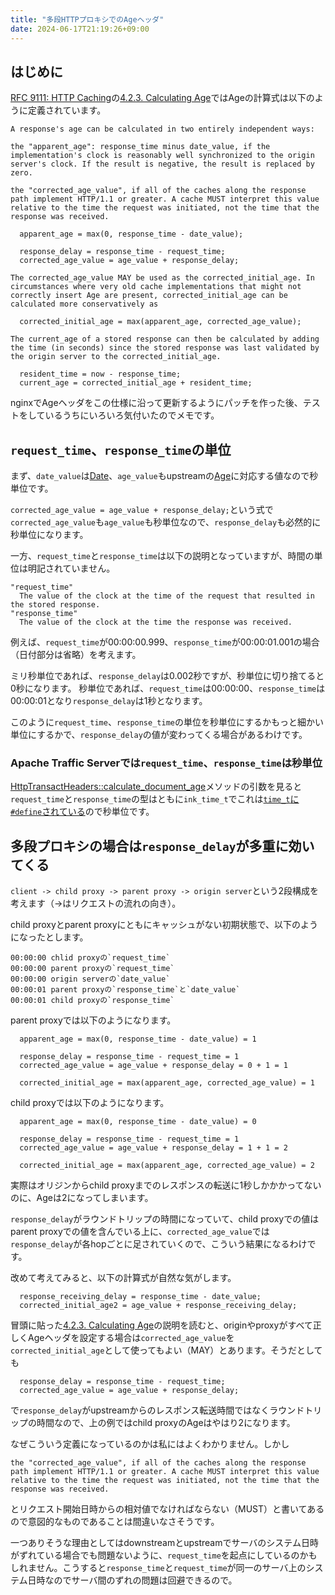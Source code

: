 ```yaml
---
title: "多段HTTPプロキシでのAgeヘッダ"
date: 2024-06-17T21:19:26+09:00
---
```


## はじめに

[RFC 9111: HTTP Caching](https://www.rfc-editor.org/rfc/rfc9111)の[4.2.3. Calculating Age](https://www.rfc-editor.org/rfc/rfc9111#name-calculating-age)ではAgeの計算式は以下のように定義されています。

```
A response's age can be calculated in two entirely independent ways:

the "apparent_age": response_time minus date_value, if the implementation's clock is reasonably well synchronized to the origin server's clock. If the result is negative, the result is replaced by zero.

the "corrected_age_value", if all of the caches along the response path implement HTTP/1.1 or greater. A cache MUST interpret this value relative to the time the request was initiated, not the time that the response was received.

  apparent_age = max(0, response_time - date_value);

  response_delay = response_time - request_time;
  corrected_age_value = age_value + response_delay;

The corrected_age_value MAY be used as the corrected_initial_age. In circumstances where very old cache implementations that might not correctly insert Age are present, corrected_initial_age can be calculated more conservatively as

  corrected_initial_age = max(apparent_age, corrected_age_value);

The current_age of a stored response can then be calculated by adding the time (in seconds) since the stored response was last validated by the origin server to the corrected_initial_age.

  resident_time = now - response_time;
  current_age = corrected_initial_age + resident_time;
```

nginxでAgeヘッダをこの仕様に沿って更新するようにパッチを作った後、テストをしているうちにいろいろ気付いたのでメモです。

## `request_time`、`response_time`の単位

まず、`date_value`は[Date](https://www.rfc-editor.org/rfc/rfc9110.html#name-date)、`age_value`もupstreamの[Age](https://www.rfc-editor.org/rfc/rfc9111#name-age)に対応する値なので秒単位です。

`corrected_age_value = age_value + response_delay;`という式で`corrected_age_value`も`age_value`も秒単位なので、`response_delay`も必然的に秒単位になります。

一方、`request_time`と`response_time`は以下の説明となっていますが、時間の単位は明記されていません。
```
"request_time"
  The value of the clock at the time of the request that resulted in the stored response.
"response_time"
  The value of the clock at the time the response was received.
```

例えば、`request_time`が00:00:00.999、`response_time`が00:00:01.001の場合（日付部分は省略）を考えます。

ミリ秒単位であれば、`response_delay`は0.002秒ですが、秒単位に切り捨てると0秒になります。
秒単位であれば、`request_time`は00:00:00、`response_time`は00:00:01となり`response_delay`は1秒となります。

このように`request_time`、`response_time`の単位を秒単位にするかもっと細かい単位にするかで、`response_delay`の値が変わってくる場合があるわけです。

### Apache Traffic Serverでは`request_time`、`response_time`は秒単位

[HttpTransactHeaders::calculate_document_age](https://github.com/apache/trafficserver/blob/9.2.4/proxy/http/HttpTransactHeaders.cc#L355-L421)メソッドの引数を見ると`request_time`と`response_time`の型はともに`ink_time_t`でこれは[`time_t`に`#define`されている](https://github.com/apache/trafficserver/blob/9.2.4/proxy/http/HttpTransactHeaders.h#L26)ので秒単位です。

## 多段プロキシの場合は`response_delay`が多重に効いてくる

`client -> child proxy -> parent proxy -> origin server`という2段構成を考えます（->はリクエストの流れの向き）。

child proxyとparent proxyにともにキャッシュがない初期状態で、以下のようになったとします。

```
00:00:00 chlid proxyの`request_time`
00:00:00 parent proxyの`request_time`
00:00:00 origin serverの`date_value`
00:00:01 parent proxyの`response_time`と`date_value`
00:00:01 child proxyの`response_time`
```

parent proxyでは以下のようになります。
```
  apparent_age = max(0, response_time - date_value) = 1

  response_delay = response_time - request_time = 1
  corrected_age_value = age_value + response_delay = 0 + 1 = 1

  corrected_initial_age = max(apparent_age, corrected_age_value) = 1
```

child proxyでは以下のようになります。
```
  apparent_age = max(0, response_time - date_value) = 0

  response_delay = response_time - request_time = 1
  corrected_age_value = age_value + response_delay = 1 + 1 = 2

  corrected_initial_age = max(apparent_age, corrected_age_value) = 2
```

実際はオリジンからchild proxyまでのレスポンスの転送に1秒しかかかってないのに、Ageは2になってしまいます。

`response_delay`がラウンドトリップの時間になっていて、child proxyでの値はparent proxyでの値を含んでいる上に、`corrected_age_value`では`response_delay`が各hopごとに足されていくので、こういう結果になるわけです。

改めて考えてみると、以下の計算式が自然な気がします。
```
  response_receiving_delay = response_time - date_value;
  corrected_initial_age2 = age_value + response_receiving_delay;
```

冒頭に貼った[4.2.3. Calculating Age](https://www.rfc-editor.org/rfc/rfc9111#name-calculating-age)の説明を読むと、originやproxyがすべて正しくAgeヘッダを設定する場合は`corrected_age_value`を`corrected_initial_age`として使ってもよい（MAY）とあります。そうだとしても
```
  response_delay = response_time - request_time;
  corrected_age_value = age_value + response_delay;
```
で`response_delay`がupstreamからのレスポンス転送時間ではなくラウンドトリップの時間なので、上の例ではchild proxyのAgeはやはり2になります。

なぜこういう定義になっているのかは私にはよくわかりません。しかし
```
the "corrected_age_value", if all of the caches along the response path implement HTTP/1.1 or greater. A cache MUST interpret this value relative to the time the request was initiated, not the time that the response was received.
```
とリクエスト開始日時からの相対値でなければならない（MUST）と書いてあるので意図的なものであることは間違いなさそうです。

一つありそうな理由としてはdownstreamとupstreamでサーバのシステム日時がずれている場合でも問題ないように、`request_time`を起点にしているのかもしれません。こうすると`response_time`と`request_time`が同一のサーバ上のシステム日時なのでサーバ間のずれの問題は回避できるので。
